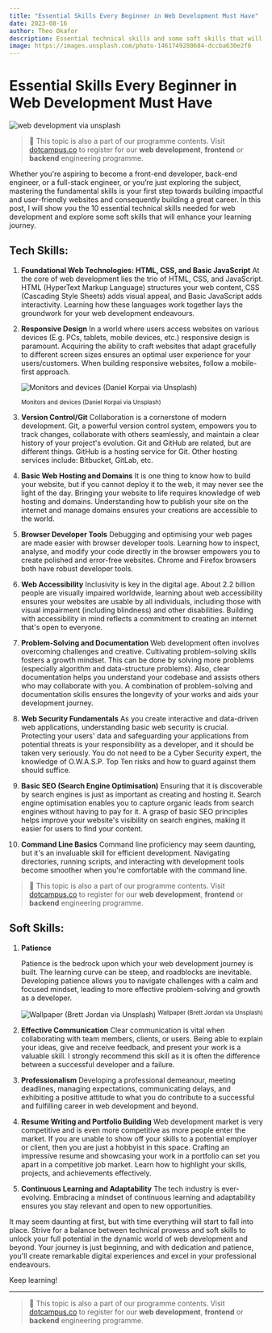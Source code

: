 ```yaml
---
title: "Essential Skills Every Beginner in Web Development Must Have"
date: 2023-08-16
author: Theo Okafor
description: Essential technical skills and some soft skills that will enhance your learning journey to becoming a front-end developer, back-end engineer, or a full-stack engineer.
image: https://images.unsplash.com/photo-1461749280684-dccba630e2f6
---
```


# Essential Skills Every Beginner in Web Development Must Have

![web development via unsplash](https://images.unsplash.com/photo-1461749280684-dccba630e2f6?ixlib=rb-4.0.3&q=85&fm=jpg&crop=entropy&cs=srgb&w=3600)

> 📢 This topic is also a part of our programme contents. Visit [dotcampus.co](http://dotcampus.co) to register for our **web development**, **frontend** or **backend** engineering programme.

Whether you're aspiring to become a front-end developer, back-end engineer, or a full-stack engineer, or you’re just exploring the subject, mastering the fundamental skills is your first step towards building impactful and user-friendly websites and consequently building a great career. In this post, I will show you the 10 essential technical skills needed for web development and explore some soft skills that will enhance your learning journey.

## Tech **Skills:**

1.  **Foundational Web Technologies: HTML, CSS, and Basic JavaScript**
    At the core of web development lies the trio of HTML, CSS, and JavaScript. HTML (HyperText Markup Language) structures your web content, CSS (Cascading Style Sheets) adds visual appeal, and Basic JavaScript adds interactivity. Learning how these languages work together lays the groundwork for your web development endeavours.
2.  **Responsive Design**
    In a world where users access websites on various devices (E.g. PCs, tablets, mobile devices, etc.) responsive design is paramount. Acquiring the ability to craft websites that adapt gracefully to different screen sizes ensures an optimal user experience for your users/customers. When building responsive websites, follow a mobile-first approach.

    ![Monitors and devices (Daniel Korpai via Unsplash)](https://images.unsplash.com/photo-1547658719-da2b51169166?ixlib=rb-4.0.3&ixid=M3wxMjA3fDB8MHxwcm9maWxlLXBhZ2V8NDJ8fHxlbnwwfHx8fHw%3D&auto=format&fit=crop&w=500&q=60)
    
    <sup>Monitors and devices (Daniel Korpai via Unsplash)</sup>

3.  **Version Control/Git**
    Collaboration is a cornerstone of modern development. Git, a powerful version control system, empowers you to track changes, collaborate with others seamlessly, and maintain a clear history of your project's evolution. Git and GitHub are related, but are different things. GitHub is a hosting service for Git. Other hosting services include: Bitbucket, GitLab, etc.
4.  **Basic Web Hosting and Domains**
    It is one thing to know how to build your website, but if you cannot deploy it to the web, it may never see the light of the day. Bringing your website to life requires knowledge of web hosting and domains. Understanding how to publish your site on the internet and manage domains ensures your creations are accessible to the world.
5.  **Browser Developer Tools**
    Debugging and optimising your web pages are made easier with browser developer tools. Learning how to inspect, analyse, and modify your code directly in the browser empowers you to create polished and error-free websites. Chrome and Firefox browsers both have robust developer tools.
6.  **Web Accessibility**
    Inclusivity is key in the digital age. About 2.2 billion people are visually impaired worldwide, learning about web accessibility ensures your websites are usable by all individuals, including those with visual impairment (including blindness) and other disabilities. Building with accessibility in mind reflects a commitment to creating an internet that's open to everyone.
7.  **Problem-Solving and Documentation**
    Web development often involves overcoming challenges and creative. Cultivating problem-solving skills fosters a growth mindset. This can be done by solving more problems (especially algorithm and data-structure problems). Also, clear documentation helps you understand your codebase and assists others who may collaborate with you. A combination of problem-solving and documentation skills ensures the longevity of your works and aids your development journey.
8.  **Web Security Fundamentals**
    As you create interactive and data-driven web applications, understanding basic web security is crucial. Protecting your users' data and safeguarding your applications from potential threats is your responsibility as a developer, and it should be taken very seriously. You do not need to be a Cyber Security expert, the knowledge of O.W.A.S.P. Top Ten risks and how to guard against them should suffice.
9.  **Basic SEO (Search Engine Optimisation)**
    Ensuring that it is discoverable by search engines is just as important as creating and hosting it. Search engine optimisation enables you to capture organic leads from search engines without having to pay for it. A grasp of basic SEO principles helps improve your website's visibility on search engines, making it easier for users to find your content.
10. **Command Line Basics**
    Command line proficiency may seem daunting, but it's an invaluable skill for efficient development. Navigating directories, running scripts, and interacting with development tools become smoother when you're comfortable with the command line.

> 📢 This topic is also a part of our programme contents. Visit [dotcampus.co](http://dotcampus.co) to register for our **web development**, **frontend** or **backend** engineering programme.

## Soft **Skills:**

1. **Patience**

   Patience is the bedrock upon which your web development journey is built. The learning curve can be steep, and roadblocks are inevitable. Developing patience allows you to navigate challenges with a calm and focused mindset, leading to more effective problem-solving and growth as a developer.

   ![Wallpaper (Brett Jordan via Unsplash)](https://images.unsplash.com/photo-1609954044392-859c21f03569?ixlib=rb-4.0.3&ixid=M3wxMjA3fDB8MHxwaG90by1wYWdlfHx8fGVufDB8fHx8fA%3D%3D&auto=format&fit=crop&w=2574&q=80)
   <sup>Wallpaper (Brett Jordan via Unsplash)</sup>

2. **Effective Communication**
   Clear communication is vital when collaborating with team members, clients, or users. Being able to explain your ideas, give and receive feedback, and present your work is a valuable skill. I strongly recommend this skill as it is often the difference between a successful developer and a failure.
3. **Professionalism**
   Developing a professional demeanour, meeting deadlines, managing expectations, communicating delays, and exhibiting a positive attitude to what you do contribute to a successful and fulfilling career in web development and beyond.
4. **Resume Writing and Portfolio Building**
   Web development market is very competitive and is even more competitive as more people enter the market. If you are unable to show off your skills to a potential employer or client, then you are just a hobbyist in this space. Crafting an impressive resume and showcasing your work in a portfolio can set you apart in a competitive job market. Learn how to highlight your skills, projects, and achievements effectively.
5. **Continuous Learning and Adaptability**
   The tech industry is ever-evolving. Embracing a mindset of continuous learning and adaptability ensures you stay relevant and open to new opportunities.

It may seem daunting at first, but with time everything will start to fall into place. Strive for a balance between technical prowess and soft skills to unlock your full potential in the dynamic world of web development and beyond. Your journey is just beginning, and with dedication and patience, you'll create remarkable digital experiences and excel in your professional endeavours.

Keep learning!

---

> 📢 This topic is also a part of our programme contents. Visit [dotcampus.co](http://dotcampus.co) to register for our **web development**, **frontend** or **backend** engineering programme.
